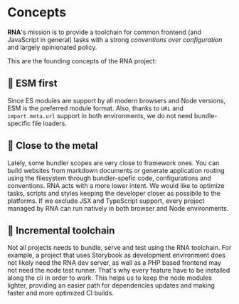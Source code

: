 # Concepts

**RNA**'s mission is to provide a toolchain for common frontend (and JavaScript in general) tasks with a strong *conventions over configuration* and largely opinionated policy.

This are the founding concepts of the RNA project:

## 🚀 ESM first

Since ES modules are support by all modern browsers and Node versions, ESM is the preferred module format. Also, thanks to `URL` and `import.meta.url` support in both environments, we do not need bundle-specific file loaders.

## 🧲 Close to the metal

Lately, some bundler scopes are very close to framework ones. You can build websites from markdown documents or generate application routing using the filesystem through bundler-spefic code, configurations and conventions. RNA acts with a more lower intent. We would like to optimize tasks, scripts and styles keeping the developer closer as possibile to the platforms. If we exclude JSX and TypeScript support, every project managed by RNA can run natively in both browser and Node environments.

## 🧰 Incremental toolchain

Not all projects needs to bundle, serve and test using the RNA toolchain. For example, a project that uses Storybook as development environment does not likely need the RNA dev server, as well as a PHP based frontend may not need the node test runner. That's why every feature have to be installed along the cli in order to work. This helps us to keep the node modules lighter, providing an easier path for dependencies updates and making faster and more optimized CI builds.
